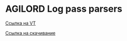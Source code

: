 # AGILORD Log pass parsers

[Ссылка на VT](https://www.virustotal.com/gui/file/c747aba6e2cd3d8876271d4e6c9d88a3656f10d02f79447984dedda20eac8898?nocache=1)


[Ссылка на скачивание](https://github.com/Clackgot/LogPassParser/releases/download/v0.1/TokensCheckerWPF.exe)

